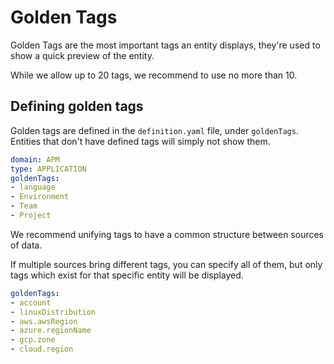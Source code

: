 # Golden Tags

Golden Tags are the most important tags an entity displays, they're used to show a quick preview of the entity.

While we allow up to 20 tags, we recommend to use no more than 10.

## Defining golden tags

Golden tags are defined in the `definition.yaml` file, under `goldenTags`. Entities that don't have defined tags will simply not show them.

```yaml
domain: APM
type: APPLICATION
goldenTags:
- language
- Environment
- Team
- Project
```

We recommend unifying tags to have a common structure between sources of data.

If multiple sources bring different tags, you can specify all of them, but only tags which exist for that specific entity will be displayed.

```yaml 
goldenTags:
- account
- linuxDistribution
- aws.awsRegion
- azure.regionName
- gcp.zone
- cloud.region
```

<!--
TODO: INFRA-HOST image here showing the aws tag
-->